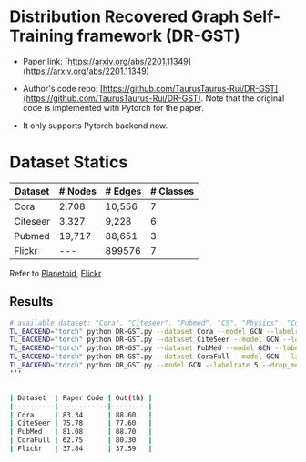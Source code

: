 # Distribution Recovered Graph Self-Training framework (DR-GST)

- Paper link: [https://arxiv.org/abs/2201.11349](https://arxiv.org/abs/2201.11349)
- Author's code repo: [https://github.com/TaurusTaurus-Rui/DR-GST](https://github.com/TaurusTaurus-Rui/DR-GST). Note that the original code is implemented with Pytorch for the paper.

- It only supports Pytorch backend now.
# Dataset Statics

| Dataset  | # Nodes | # Edges | # Classes |
|----------|---------|---------|-----------|
| Cora     | 2,708   | 10,556  | 7         |
| Citeseer | 3,327   | 9,228   | 6         |
| Pubmed   | 19,717  | 88,651  | 3         |
| Flickr   | ---     | 899576  | 7         |


 
Refer to [Planetoid](https://gammagl.readthedocs.io/en/latest/api/gammagl.datasets.html#gammagl.datasets.Planetoid), [Flickr](https://gammagl.readthedocs.io/en/latest/generated/gammagl.datasets.Flickr.html)


Results
-------

```bash
# available dataset: "Cora", "Citeseer", "Pubmed", "CS", "Physics", "Computers", "Photo"
TL_BACKEND="torch" python DR-GST.py --dataset Cora --model GCN --labelrate 20 --drop_method dropout --droprate 0.3
TL_BACKEND="torch" python DR-GST.py --dataset CiteSeer --model GCN --labelrate 20 --drop_method dropout --droprate 0.3
TL_BACKEND="torch" python DR-GST.py --dataset PubMed --model GCN --labelrate 20 --drop_method dropout --droprate 0.3
TL_BACKEND="torch" python DR-GST.py --dataset CoraFull --model GCN --labelrate 20 --drop_method dropout --droprate 0.3
TL_BACKEND="torch" python DR_GST.py --model GCN --labelrate 5 --drop_method dropout --droprate 0.4 --dataset Flickr--threshold 0.8 --weight_decay 5e-5 --lr 0.005
‘’‘


| Dataset  | Paper Code | Out(th) |
|----------|------------|---------|
| Cora     | 83.34      | 88.60   |
| CiteSeer | 75.78      | 77.60   |
| PubMed   | 81.08      | 88.70   | 
| CoraFull | 62.75      | 80.30   |
| Flickr   | 37.84      | 37.59   |
